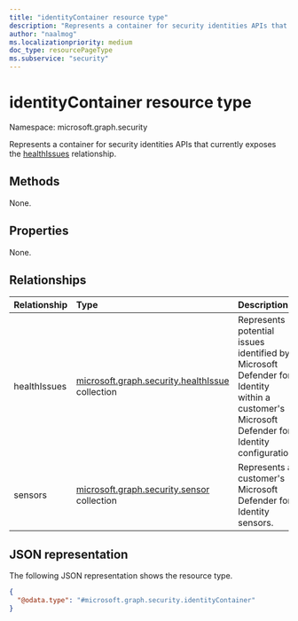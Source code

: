 ```yaml
---
title: "identityContainer resource type"
description: "Represents a container for security identities APIs that currently exposes the healthIssues relationship."
author: "naalmog"
ms.localizationpriority: medium
doc_type: resourcePageType
ms.subservice: "security"
---
```


# identityContainer resource type

Namespace: microsoft.graph.security

Represents a container for security identities APIs that currently exposes the [healthIssues](security-healthissue.md) relationship.

## Methods

None.

## Properties

None.

## Relationships

|Relationship|Type|Description|
|:---|:---|:---|
|healthIssues|[microsoft.graph.security.healthIssue](security-healthissue.md) collection| Represents potential issues identified by Microsoft Defender for Identity within a customer's Microsoft Defender for Identity configuration. |
|sensors|[microsoft.graph.security.sensor](security-sensor.md) collection| Represents a customer's Microsoft Defender for Identity sensors.|

## JSON representation

The following JSON representation shows the resource type.
<!-- {
  "blockType": "resource",
  "@odata.type": "microsoft.graph.security.identityContainer",
  "openType": false
}
-->
``` json
{
  "@odata.type": "#microsoft.graph.security.identityContainer"
}
```
